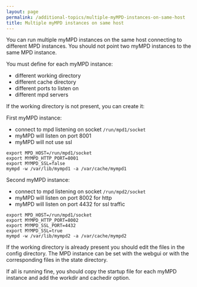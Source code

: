 ```yaml
---
layout: page
permalink: /additional-topics/multiple-myMPD-instances-on-same-host
title: Multiple myMPD instances on same host
---
```


You can run multiple myMPD instances on the same host connecting to different MPD instances. You should not point two myMPD instances to the same MPD instance.

You must define for each myMPD instance:
- different working directory
- different cache directory
- different ports to listen on
- different mpd servers

If the working directory is not present, you can create it:

First myMPD instance:
- connect to mpd listening on socket `/run/mpd1/socket`
- myMPD will listen on port 8001
- myMPD will not use ssl

```
export MPD_HOST=/run/mpd1/socket
export MYMPD_HTTP_PORT=8001
export MYMPD_SSL=false
mympd -w /var/lib/mympd1 -a /var/cache/mympd1
```

Second myMPD instance:
- connect to mpd listening on socket `/run/mpd2/socket`
- myMPD will listen on port 8002 for http
- myMPD will listen on port 4432 for ssl traffic

```
export MPD_HOST=/run/mpd1/socket
export MYMPD_HTTP_PORT=8002
export MYMPD_SSL_PORT=4432
export MYMPD_SSL=true
mympd -w /var/lib/mympd2 -a /var/cache/mympd2
```

If the working directory is already present you should edit the files in the config directory. The MPD instance can be set with the webgui or with the corresponding files in the state directory.

If all is running fine, you should copy the startup file for each myMPD instance and add the workdir and cachedir option.
